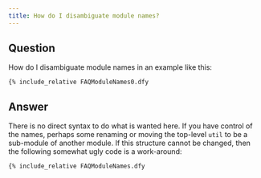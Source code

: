 ```yaml
---
title: How do I disambiguate module names?
---
```


## Question

How do I disambiguate module names in an example like this:
```dafny
{% include_relative FAQModuleNames0.dfy
```

## Answer

There is no direct syntax to do what is wanted here.
If you have control of the names, perhaps some renaming or moving the top-level `util` to be a sub-module of another module.
If this structure cannot be changed, then the following somewhat ugly code is a work-around:
```dafny
{% include_relative FAQModuleNames.dfy
```
